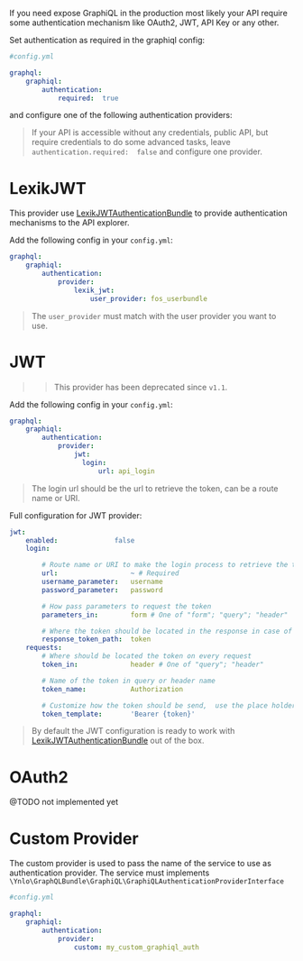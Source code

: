 If you need expose GraphiQL in the production most likely your API
require some authentication mechanism like OAuth2, JWT, API Key or any other.

Set authentication as required in the graphiql config:

````yaml
#config.yml

graphql:
    graphiql:
        authentication:
            required:  true
````

and configure one of the following authentication providers:

> If your API is accessible without any credentials, public API,
 but require credentials to do some advanced tasks,
 leave `authentication.required:  false`
 and configure one provider.

# LexikJWT

This provider use [LexikJWTAuthenticationBundle](https://github.com/lexik/LexikJWTAuthenticationBundle) to provide authentication mechanisms to the API explorer.

Add the following config in your `config.yml`:

````yaml
graphql:
    graphiql:
        authentication:
            provider:
                lexik_jwt:
                    user_provider: fos_userbundle
````

> The `user_provider` must match with the user provider you want to use.

# JWT

>> This provider has been deprecated since `v1.1`.

Add the following config in your `config.yml`:

````yaml
graphql:
    graphiql:
        authentication:
            provider:
                jwt:
                  login:
                      url: api_login
````
> The login url should be the url to retrieve the token, can be a route name or URI.

Full configuration for JWT provider:

````yaml
jwt:
    enabled:              false
    login:

        # Route name or URI to make the login process to retrieve the token.
        url:                  ~ # Required
        username_parameter:   username
        password_parameter:   password

        # How pass parameters to request the token
        parameters_in:        form # One of "form"; "query"; "header"

        # Where the token should be located in the response in case of JSON, set null if the response is the token.
        response_token_path:  token
    requests:
        # Where should be located the token on every request
        token_in:             header # One of "query"; "header"

        # Name of the token in query or header name
        token_name:           Authorization

        # Customize how the token should be send,  use the place holder {token} to replace for current token
        token_template:       'Bearer {token}'
````

> By default the JWT configuration is ready to work with [LexikJWTAuthenticationBundle](https://github.com/lexik/LexikJWTAuthenticationBundle) out of the box.

# OAuth2

@TODO not implemented yet

# Custom Provider

The custom provider is used to pass the name of the
service to use as authentication provider.
The service must implements `\Ynlo\GraphQLBundle\GraphiQL\GraphiQLAuthenticationProviderInterface`
````yaml
#config.yml

graphql:
    graphiql:
        authentication:
            provider:
                custom: my_custom_graphiql_auth
````
